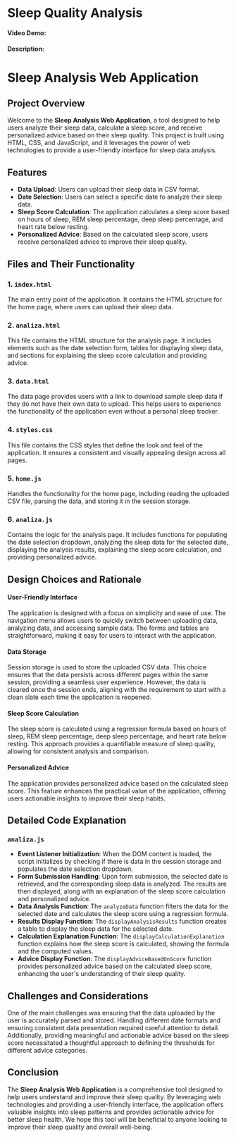 # Sleep Quality Analysis
#### Video Demo:  <URL HERE>
#### Description:

# Sleep Analysis Web Application

## Project Overview

Welcome to the **Sleep Analysis Web Application**, a tool designed to help users analyze their sleep data, calculate a sleep score, and receive personalized advice based on their sleep quality. This project is built using HTML, CSS, and JavaScript, and it leverages the power of web technologies to provide a user-friendly interface for sleep data analysis.

## Features

- **Data Upload**: Users can upload their sleep data in CSV format.
- **Date Selection**: Users can select a specific date to analyze their sleep data.
- **Sleep Score Calculation**: The application calculates a sleep score based on hours of sleep, REM sleep percentage, deep sleep percentage, and heart rate below resting.
- **Personalized Advice**: Based on the calculated sleep score, users receive personalized advice to improve their sleep quality.

## Files and Their Functionality

### 1. `index.html`
The main entry point of the application. It contains the HTML structure for the home page, where users can upload their sleep data.

### 2. `analiza.html`
This file contains the HTML structure for the analysis page. It includes elements such as the date selection form, tables for displaying sleep data, and sections for explaining the sleep score calculation and providing advice.

### 3. `data.html`
The data page provides users with a link to download sample sleep data if they do not have their own data to upload. This helps users to experience the functionality of the application even without a personal sleep tracker.

### 4. `styles.css`
This file contains the CSS styles that define the look and feel of the application. It ensures a consistent and visually appealing design across all pages.

### 5. `home.js`
Handles the functionality for the home page, including reading the uploaded CSV file, parsing the data, and storing it in the session storage.

### 6. `analiza.js`
Contains the logic for the analysis page. It includes functions for populating the date selection dropdown, analyzing the sleep data for the selected date, displaying the analysis results, explaining the sleep score calculation, and providing personalized advice.

## Design Choices and Rationale

#### User-Friendly Interface
The application is designed with a focus on simplicity and ease of use. The navigation menu allows users to quickly switch between uploading data, analyzing data, and accessing sample data. The forms and tables are straightforward, making it easy for users to interact with the application.

#### Data Storage
Session storage is used to store the uploaded CSV data. This choice ensures that the data persists across different pages within the same session, providing a seamless user experience. However, the data is cleared once the session ends, aligning with the requirement to start with a clean slate each time the application is reopened.

#### Sleep Score Calculation
The sleep score is calculated using a regression formula based on hours of sleep, REM sleep percentage, deep sleep percentage, and heart rate below resting. This approach provides a quantifiable measure of sleep quality, allowing for consistent analysis and comparison.

#### Personalized Advice
The application provides personalized advice based on the calculated sleep score. This feature enhances the practical value of the application, offering users actionable insights to improve their sleep habits.

## Detailed Code Explanation

### `analiza.js`

- **Event Listener Initialization**: When the DOM content is loaded, the script initializes by checking if there is data in the session storage and populates the date selection dropdown.
- **Form Submission Handling**: Upon form submission, the selected date is retrieved, and the corresponding sleep data is analyzed. The results are then displayed, along with an explanation of the sleep score calculation and personalized advice.
- **Data Analysis Function**: The `analyzeData` function filters the data for the selected date and calculates the sleep score using a regression formula.
- **Results Display Function**: The `displayAnalysisResults` function creates a table to display the sleep data for the selected date.
- **Calculation Explanation Function**: The `displayCalculationExplanation` function explains how the sleep score is calculated, showing the formula and the computed values.
- **Advice Display Function**: The `displayAdviceBasedOnScore` function provides personalized advice based on the calculated sleep score, enhancing the user's understanding of their sleep quality.

## Challenges and Considerations

One of the main challenges was ensuring that the data uploaded by the user is accurately parsed and stored. Handling different date formats and ensuring consistent data presentation required careful attention to detail. Additionally, providing meaningful and actionable advice based on the sleep score necessitated a thoughtful approach to defining the thresholds for different advice categories.

## Conclusion

The **Sleep Analysis Web Application** is a comprehensive tool designed to help users understand and improve their sleep quality. By leveraging web technologies and providing a user-friendly interface, the application offers valuable insights into sleep patterns and provides actionable advice for better sleep health. We hope this tool will be beneficial to anyone looking to improve their sleep quality and overall well-being.